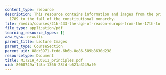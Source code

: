 ```yaml
---
content_type: resource
description: This resource contains information and images from the principles of
  1789 to the fall of the constitutional monarchy.
file: /media/courses/21h-433-the-age-of-reason-europe-from-the-17th-to-the-early-19th-centuries-spring-2011/8068749a143a136628fdb621a3949af0_MIT21H_433S11_principles.pdf
file_type: application/pdf
learning_resource_types: []
ocw_type: OCWFile
parent_title: Lecture Images
parent_type: CourseSection
parent_uid: 08dc8971-fcdd-6b6b-0e86-589b8630d238
resourcetype: Document
title: MIT21H_433S11_principles.pdf
uid: 8068749a-143a-1366-28fd-b621a3949af0
---
```

